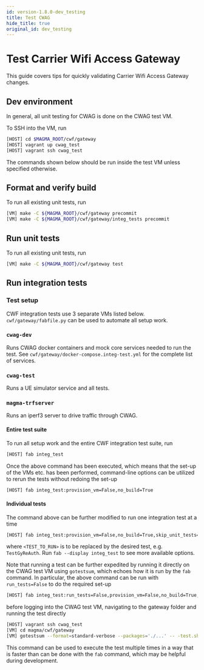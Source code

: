 ```yaml
---
id: version-1.8.0-dev_testing
title: Test CWAG
hide_title: true
original_id: dev_testing
---
```


# Test Carrier Wifi Access Gateway

This guide covers tips for quickly validating Carrier Wifi Access Gateway changes.

## Dev environment

In general, all unit testing for CWAG is done on the CWAG test VM.

To SSH into the VM, run

```bash
[HOST] cd $MAGMA_ROOT/cwf/gateway
[HOST] vagrant up cwag_test
[HOST] vagrant ssh cwag_test
```

The commands shown below should be run inside the test VM unless specified otherwise.

## Format and verify build

To run all existing unit tests, run

```bash
[VM] make -C ${MAGMA_ROOT}/cwf/gateway precommit
[VM] make -C ${MAGMA_ROOT}/cwf/gateway/integ_tests precommit
```

## Run unit tests

To run all existing unit tests, run

```bash
[VM] make -C ${MAGMA_ROOT}/cwf/gateway test
```

## Run integration tests

### Test setup

CWF integration tests use 3 separate VMs listed below.
`cwf/gateway/fabfile.py` can be used to automate all setup work.

### `cwag-dev`

Runs CWAG docker containers and mock core services needed to run the test.
See `cwf/gateway/docker-compose.integ-test.yml` for the complete list of services.

### `cwag-test`

Runs a UE simulator service and all tests.

### `magma-trfserver`

Runs an iperf3 server to drive traffic through CWAG.

#### Entire test suite

To run all setup work and the entire CWF integration test suite, run

```bash
[HOST] fab integ_test
```

Once the above command has been executed, which means that the set-up of the VMs etc. has been
performed, command-line options can be utilized to rerun the tests without redoing the set-up

```bash
[HOST] fab integ_test:provision_vm=False,no_build=True
```

#### Individual tests

The command above can be further modified to run one integration test at a time

```bash
[HOST] fab integ_test:provision_vm=False,no_build=True,skip_unit_tests=True,test_re=<TEST_TO_RUN>
```

where `<TEST_TO_RUN>` is to be replaced by the desired test, e.g. `TestGyReAuth`. Run
`fab --display integ_test` to see more available options.

Note that running a test can be further expedited by running it directly on the CWAG test VM using
`gotestsum`, which echoes how it is run by the `fab` command. In particular, the above command can
be run with `run_tests=False` to do the required set-up

```bash
[HOST] fab integ_test:run_tests=False,provision_vm=False,no_build=True,skip_unit_tests=True,test_re=<TEST_TO_RUN>
```

before logging into the CWAG test VM, navigating to the gateway folder and running the test directly

```bash
[HOST] vagrant ssh cwag_test
[VM] cd magma/cwf/gateway
[VM] gotestsum --format=standard-verbose --packages='./...' -- -test.short -timeout 50m -count 1 -tags=all -run=<TEST_TO_RUN>
```

This command can be used to execute the test multiple times in a way that is faster than can be done
with the `fab` command, which may be helpful during development.
